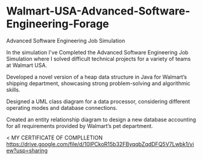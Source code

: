 # Walmart-USA-Advanced-Software-Engineering-Forage
Advanced Software Engineering Job Simulation

In the simulation I've Completed the Advanced Software Engineering Job Simulation where I solved difficult technical projects for a variety of teams at Walmart USA.

Developed a novel version of a heap data structure in Java for Walmart’s shipping department, showcasing strong problem-solving and algorithmic skills.

Designed a UML class diagram for a data processor, considering different operating modes and database connections.

Created an entity relationship diagram to design a new database accounting for all requirements provided by Walmart’s pet department.

< MY CERTIFICATE OF COMPLLETION https://drive.google.com/file/d/10lPCkoR15b32FByqqbZqdDFQ5V7Lwbk1/view?usp=sharing


